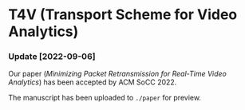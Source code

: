 # T4V (**T**ransport Scheme **for** **V**ideo Analytics)

### Update [2022-09-06]
Our paper (*Minimizing Packet Retransmission for Real-Time Video Analytics*) has been accepted by ACM SoCC 2022. 

The manuscript has been uploaded to `./paper` for preview.
